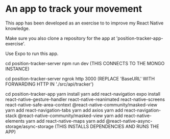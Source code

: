 # An app to track your movement

This app has been developed as an exercise to to improve my React Native knowledge.

Make sure you also clone a repository for the app at 'position-tracker-app-exercise'.

Use Expo to run this app.

cd position-tracker-server
npm run dev 
(THIS CONNECTS TO THE MONGO INSTANCE)

cd position-tracker-server
ngrok http 3000
(REPLACE 'BaseURL' WITH FORWARDING HTTP IN './src/api/tracker')

cd position-tracker-app
yarn install 
yarn add react-navigation
expo install react-native-gesture-handler react-native-reanimated react-native-screens react-native-safe-area-context @react-native-community/masked-view
yarn add react-navigation-tabs
yarn add axios
yarn add react-navigation-stack @react-native-community/masked-view
yarn add react-native-elements
yarn add react-native-maps
yarn add @react-native-async-storage/async-storage
(THIS INSTALLS DEPENDENCIES AND RUNS THE APP)
